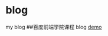 # blog
my blog
##百度前端学院课程
blog
 [demo](https://xudongpo.xin/learn/%E7%99%BE%E5%BA%A6%E5%89%8D%E7%AB%AF%E6%8A%80%E6%9C%AF%E5%AD%A6%E9%99%A2/2018/%E9%9B%B6%E5%9F%BA%E7%A1%80%E5%AD%A6%E9%99%A2/class05/05.html)   
